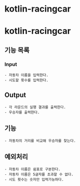 # kotlin-racingcar

# kotlin-racingcar

## 기능 목록
### Input 
    - 자동차 이름을 입력한다.
    - 시도할 횟수를 입력한다.
    
## Output
    - 각 라운드의 실행 결과를 출력한다.
    - 우승자를 출력한다.
    
 ## 기능
    - 자동차의 거리를 비교해 우승자를 찾는다.
  
  ## 예외처리
    - 자동차 이름은 쉼표로 구분한다.
    - 자동차 이름은 5글자를 초과할 수 없다.
    - 시도 횟수는 숫자만 입력가능하다.